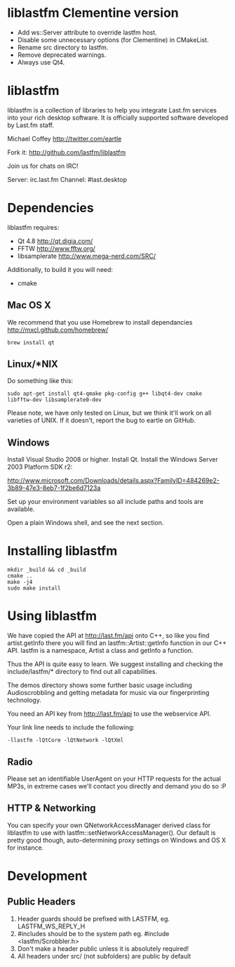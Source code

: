 # liblastfm Clementine version

* Add ws::Server attribute to override lastfm host.
* Disable some unnecessary options (for Clementine) in CMakeList.
* Rename src directory to lastfm.
* Remove deprecated warnings.
* Always use Qt4.

# liblastfm

liblastfm is a collection of libraries to help you integrate Last.fm services
into your rich desktop software. It is officially supported software developed
by Last.fm staff.

Michael Coffey http://twitter.com/eartle

Fork it: http://github.com/lastfm/liblastfm

Join us for chats on IRC!

Server: irc.last.fm
Channel: #last.desktop

# Dependencies

liblastfm requires:

* Qt 4.8 http://qt.digia.com/
* FFTW http://www.fftw.org/
* libsamplerate http://www.mega-nerd.com/SRC/

Additionally, to build it you will need:

* cmake

## Mac OS X

We recommend that you use Homebrew to install dependancies http://mxcl.github.com/homebrew/

    brew install qt

## Linux/*NIX

Do something like this:

    sudo apt-get install qt4-qmake pkg-config g++ libqt4-dev cmake libfftw-dev libsamplerate0-dev

Please note, we have only tested on Linux, but we think it'll work on all
varieties of UNIX. If it doesn't, report the bug to eartle on GitHub.

## Windows

Install Visual Studio 2008 or higher. Install Qt. Install the
Windows Server 2003 Platform SDK r2:

http://www.microsoft.com/Downloads/details.aspx?FamilyID=484269e2-3b89-47e3-8eb7-1f2be6d7123a

Set up your environment variables so all include paths and tools are
available.

Open a plain Windows shell, and see the next section.

# Installing liblastfm

    mkdir _build && cd _build
    cmake ..
    make -j4
    sudo make install

# Using liblastfm

We have copied the API at http://last.fm/api onto C++, so like you find
artist.getInfo there you will find an lastfm::Artist::getInfo function in our
C++ API. lastfm is a namespace, Artist a class and getInfo a function.

Thus the API is quite easy to learn. We suggest installing and checking the
include/lastfm/* directory to find out all capabilities.

The demos directory shows some further basic usage including Audioscrobbling
and getting metadata for music via our fingerprinting technology.

You need an API key from http://last.fm/api to use the webservice API.

Your link line needs to include the following:

    -llastfm -lQtCore -lQtNetwork -lQtXml

## Radio

Please set an identifiable UserAgent on your HTTP requests for the actual MP3s,
in extreme cases we'll contact you directly and demand you do so :P

## HTTP & Networking

You can specify your own QNetworkAccessManager derived class for liblastfm to
use with lastfm::setNetworkAccessManager(). Our default is pretty good
though, auto-determining proxy settings on Windows and OS X for instance.

# Development

## Public Headers

1. Header guards should be prefixed with LASTFM, eg. LASTFM_WS_REPLY_H
2. #includes should be to the system path eg. #include <lastfm/Scrobbler.h>
3. Don't make a header public unless it is absolutely required!
4. All headers under src/ (not subfolders) are public by default
